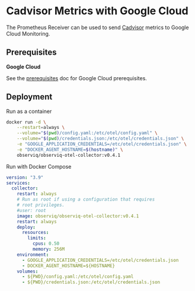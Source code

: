 # Cadvisor Metrics with Google Cloud

The Prometheus Receiver can be used to send [Cadvisor](https://github.com/google/cadvisor) metrics to Google Cloud Monitoring.

## Prerequisites

**Google Cloud**

See the [prerequisites](../prerequisites.md) doc for Google Cloud prerequisites.

## Deployment

Run as a container

```bash
docker run -d \
    --restart=always \
    --volume="$(pwd)/config.yaml:/etc/otel/config.yaml" \
    --volume="$(pwd)/credentials.json:/etc/otel/credentials.json" \
    -e "GOOGLE_APPLICATION_CREDENTIALS=/etc/otel/credentials.json" \
    -e "DOCKER_AGENT_HOSTNAME=$(hostname)" \
    observiq/observiq-otel-collector:v0.4.1
```

Run with Docker Compose

```yaml
version: "3.9"
services:
  collector:
    restart: always
    # Run as root if using a configuration that requires
    # root privileges.
    #user: root
    image: observiq/observiq-otel-collector:v0.4.1
    restart: always
    deploy:
      resources:
        limits:
          cpus: 0.50
          memory: 256M
    environment:
      - GOOGLE_APPLICATION_CREDENTIALS=/etc/otel/credentials.json
      - DOCKER_AGENT_HOSTNAME=${HOSTNAME}
    volumes:
      - ${PWD}/config.yaml:/etc/otel/config.yaml
      - ${PWD}/credentials.json:/etc/otel/credentials.json
```
